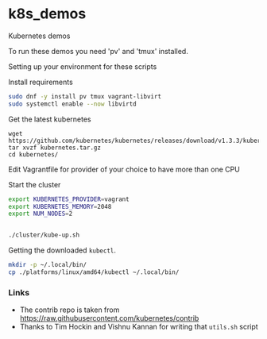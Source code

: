 # k8s_demos

Kubernetes demos

To run these demos you need 'pv' and 'tmux' installed.

Setting up your environment for these scripts


Install requirements

```bash
sudo dnf -y install pv tmux vagrant-libvirt
sudo systemctl enable --now libvirtd
```

Get the latest kubernetes
```
wget https://github.com/kubernetes/kubernetes/releases/download/v1.3.3/kubernetes.tar.gz
tar xvzf kubernetes.tar.gz
cd kubernetes/
```

Edit Vagrantfile for provider of your choice to have more than one CPU

Start the cluster

```bash
export KUBERNETES_PROVIDER=vagrant
export KUBERNETES_MEMORY=2048
export NUM_NODES=2


./cluster/kube-up.sh
```

Getting the downloaded `kubectl`.

```bash
mkdir -p ~/.local/bin/
cp ./platforms/linux/amd64/kubectl ~/.local/bin/
```


### Links

- The contrib repo is taken from https://raw.githubusercontent.com/kubernetes/contrib
- Thanks to Tim Hockin and Vishnu Kannan for writing that `utils.sh` script
